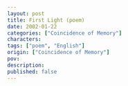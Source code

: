 ```yaml
---
layout: post
title: First Light (poem)
date: 2002-01-22
categories: ["Coincidence of Memory"]
characters: 
tags: ["poem", "English"]
origin: ["Coincidence of Memory"]
pov: 
description: 
published: false
---
```


